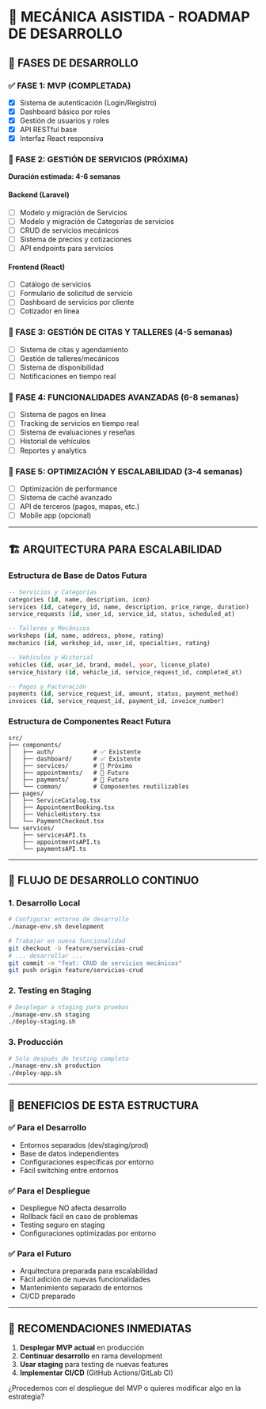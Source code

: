 # 🚗 MECÁNICA ASISTIDA - ROADMAP DE DESARROLLO

## 📅 FASES DE DESARROLLO

### ✅ FASE 1: MVP (COMPLETADA)
- [x] Sistema de autenticación (Login/Registro)
- [x] Dashboard básico por roles
- [x] Gestión de usuarios y roles
- [x] API RESTful base
- [x] Interfaz React responsiva

### 🚧 FASE 2: GESTIÓN DE SERVICIOS (PRÓXIMA)
**Duración estimada: 4-6 semanas**

#### Backend (Laravel)
- [ ] Modelo y migración de Servicios
- [ ] Modelo y migración de Categorías de servicios
- [ ] CRUD de servicios mecánicos
- [ ] Sistema de precios y cotizaciones
- [ ] API endpoints para servicios

#### Frontend (React)
- [ ] Catálogo de servicios
- [ ] Formulario de solicitud de servicio
- [ ] Dashboard de servicios por cliente
- [ ] Cotizador en línea

### 🚀 FASE 3: GESTIÓN DE CITAS Y TALLERES (4-5 semanas)
- [ ] Sistema de citas y agendamiento
- [ ] Gestión de talleres/mecánicos
- [ ] Sistema de disponibilidad
- [ ] Notificaciones en tiempo real

### 🔧 FASE 4: FUNCIONALIDADES AVANZADAS (6-8 semanas)
- [ ] Sistema de pagos en línea
- [ ] Tracking de servicios en tiempo real
- [ ] Sistema de evaluaciones y reseñas
- [ ] Historial de vehículos
- [ ] Reportes y analytics

### 🎯 FASE 5: OPTIMIZACIÓN Y ESCALABILIDAD (3-4 semanas)
- [ ] Optimización de performance
- [ ] Sistema de caché avanzado
- [ ] API de terceros (pagos, mapas, etc.)
- [ ] Mobile app (opcional)

---

## 🏗️ ARQUITECTURA PARA ESCALABILIDAD

### Estructura de Base de Datos Futura
```sql
-- Servicios y Categorías
categories (id, name, description, icon)
services (id, category_id, name, description, price_range, duration)
service_requests (id, user_id, service_id, status, scheduled_at)

-- Talleres y Mecánicos
workshops (id, name, address, phone, rating)
mechanics (id, workshop_id, user_id, specialties, rating)

-- Vehículos y Historial
vehicles (id, user_id, brand, model, year, license_plate)
service_history (id, vehicle_id, service_request_id, completed_at)

-- Pagos y Facturación
payments (id, service_request_id, amount, status, payment_method)
invoices (id, service_request_id, payment_id, invoice_number)
```

### Estructura de Componentes React Futura
```
src/
├── components/
│   ├── auth/           # ✅ Existente
│   ├── dashboard/      # ✅ Existente
│   ├── services/       # 🚧 Próximo
│   ├── appointments/   # 🚧 Futuro
│   ├── payments/       # 🚧 Futuro
│   └── common/         # Componentes reutilizables
├── pages/
│   ├── ServiceCatalog.tsx
│   ├── AppointmentBooking.tsx
│   ├── VehicleHistory.tsx
│   └── PaymentCheckout.tsx
└── services/
    ├── servicesAPI.ts
    ├── appointmentsAPI.ts
    └── paymentsAPI.ts
```

---

## 🔄 FLUJO DE DESARROLLO CONTINUO

### 1. Desarrollo Local
```bash
# Configurar entorno de desarrollo
./manage-env.sh development

# Trabajar en nueva funcionalidad
git checkout -b feature/servicios-crud
# ... desarrollar ...
git commit -m "feat: CRUD de servicios mecánicos"
git push origin feature/servicios-crud
```

### 2. Testing en Staging
```bash
# Desplegar a staging para pruebas
./manage-env.sh staging
./deploy-staging.sh
```

### 3. Producción
```bash
# Solo después de testing completo
./manage-env.sh production
./deploy-app.sh
```

---

## 🎯 BENEFICIOS DE ESTA ESTRUCTURA

### ✅ **Para el Desarrollo**
- Entornos separados (dev/staging/prod)
- Base de datos independientes
- Configuraciones específicas por entorno
- Fácil switching entre entornos

### ✅ **Para el Despliegue**
- Despliegue NO afecta desarrollo
- Rollback fácil en caso de problemas
- Testing seguro en staging
- Configuraciones optimizadas por entorno

### ✅ **Para el Futuro**
- Arquitectura preparada para escalabilidad
- Fácil adición de nuevas funcionalidades
- Mantenimiento separado de entornos
- CI/CD preparado

---

## 🚀 RECOMENDACIONES INMEDIATAS

1. **Desplegar MVP actual** en producción
2. **Continuar desarrollo** en rama development
3. **Usar staging** para testing de nuevas features
4. **Implementar CI/CD** (GitHub Actions/GitLab CI)

¿Procedemos con el despliegue del MVP o quieres modificar algo en la estrategia?

